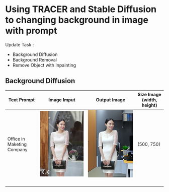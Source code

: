 # Using TRACER and Stable Diffusion to changing background in image with prompt

Update Task :

- Background Diffusion
- Background Removal
- Remove Object with Inpainting

## Background Diffusion

| Text Prompt | Image Imput | Output Image | Size Image (width, height) |
|-------------|-------------|--------------|------------|
| Office in Maketing Company | ![Image](BackGroundChanging/Image/Test1.jpg) | ![Image](BackGroundChanging/Image/Test1Out.png)| (500, 750) |
|  | ![]() | ![]()| |
